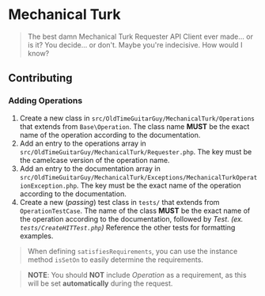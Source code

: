 Mechanical Turk
================
> The best damn Mechanical Turk Requester API Client ever made...
> or is it? You decide... or don't. Maybe you're indecisive. How would I know?

Contributing
-------------

### Adding Operations
1. Create a new class in `src/OldTimeGuitarGuy/MechanicalTurk/Operations` that extends from `Base\Operation`. The class name **MUST** be the exact name of the operation according to the documentation.
2. Add an entry to the operations array in `src/OldTimeGuitarGuy/MechanicalTurk/Requester.php`. The key must be the camelcase version of the operation name.
3. Add an entry to the documentation array in `src/OldTimeGuitarGuy/MechanicalTurk/Exceptions/MechanicalTurkOperationException.php`. The key must be the exact name of the operation according to the documentation.
4. Create a new (_passing_) test class in `tests/` that extends from `OperationTestCase`. The name of the class **MUST** be the exact name of the operation according to the documentation, followed by _Test_. _(ex. `tests/CreateHITTest.php`)_ Reference the other tests for formatting examples.

> When defining `satisfiesRequirements`, you can use the instance method `isSetOn` to easily determine the requirements.

> **NOTE**: You should **NOT** include _Operation_ as a requirement, as this will be set **automatically** during the request.
